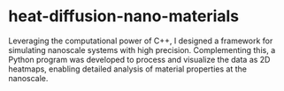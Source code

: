 # heat-diffusion-nano-materials
Leveraging the computational power of C++, I designed a framework for simulating nanoscale systems with high precision. Complementing this, a Python program was developed to process and visualize the data as 2D heatmaps, enabling detailed analysis of material properties at the nanoscale.
